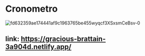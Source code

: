 # Cronometro 

![fd632359ae174441af9c1963765be455wyqcf3XSxsmCeBsv-0](https://user-images.githubusercontent.com/81498277/136113977-cb1ea0a2-a67d-47c3-aabc-a5dbccb60ed1.png)

## link: https://gracious-brattain-3a904d.netlify.app/
